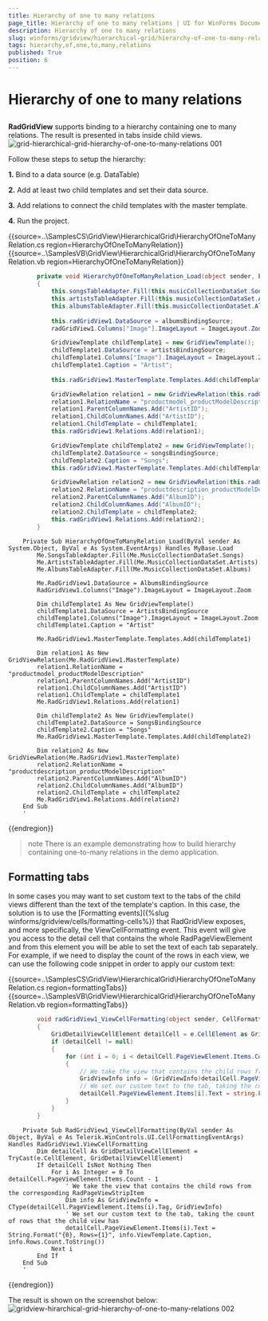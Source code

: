 ```yaml
---
title: Hierarchy of one to many relations
page_title: Hierarchy of one to many relations | UI for WinForms Documentation
description: Hierarchy of one to many relations
slug: winforms/gridview/hierarchical-grid/hierarchy-of-one-to-many-relations
tags: hierarchy,of,one,to,many,relations
published: True
position: 6
---
```


# Hierarchy of one to many relations



## 

__RadGridView__ supports binding to a hierarchy containing one to many relations. The result is presented in tabs inside child views.<br>![grid-hierarchical-grid-hierarchy-of-one-to-many-relations 001](images/grid-hierarchical-grid-hierarchy-of-one-to-many-relations001.png)

Follow these steps to setup the hierarchy:

__1.__ Bind to a data source (e.g. DataTable)

__2.__ Add at least two child templates and set their data source.

__3.__ Add relations to connect the child templates with the master template.

__4.__ Run the project.

{{source=..\SamplesCS\GridView\HierarchicalGrid\HierarchyOfOneToManyRelation.cs region=HierarchyOfOneToManyRelation}} 
{{source=..\SamplesVB\GridView\HierarchicalGrid\HierarchyOfOneToManyRelation.vb region=HierarchyOfOneToManyRelation}} 

````C#
        private void HierarchyOfOneToManyRelation_Load(object sender, EventArgs e)
        {
            this.songsTableAdapter.Fill(this.musicCollectionDataSet.Songs);
            this.artistsTableAdapter.Fill(this.musicCollectionDataSet.Artists);
            this.albumsTableAdapter.Fill(this.musicCollectionDataSet.Albums);
           
            this.radGridView1.DataSource = albumsBindingSource;
            radGridView1.Columns["Image"].ImageLayout = ImageLayout.Zoom;

            GridViewTemplate childTemplate1 = new GridViewTemplate();
            childTemplate1.DataSource = artistsBindingSource;
            childTemplate1.Columns["Image"].ImageLayout = ImageLayout.Zoom;
            childTemplate1.Caption = "Artist";
            
            this.radGridView1.MasterTemplate.Templates.Add(childTemplate1);

            GridViewRelation relation1 = new GridViewRelation(this.radGridView1.MasterTemplate);
            relation1.RelationName = "productmodel_productModelDescription";
            relation1.ParentColumnNames.Add("ArtistID");
            relation1.ChildColumnNames.Add("ArtistID");
            relation1.ChildTemplate = childTemplate1;
            this.radGridView1.Relations.Add(relation1);

            GridViewTemplate childTemplate2 = new GridViewTemplate();
            childTemplate2.DataSource = songsBindingSource;
            childTemplate2.Caption = "Songs";
            this.radGridView1.MasterTemplate.Templates.Add(childTemplate2);

            GridViewRelation relation2 = new GridViewRelation(this.radGridView1.MasterTemplate);
            relation2.RelationName = "productdescription_productModelDescription";
            relation2.ParentColumnNames.Add("AlbumID");
            relation2.ChildColumnNames.Add("AlbumID");
            relation2.ChildTemplate = childTemplate2;
            this.radGridView1.Relations.Add(relation2);
        }
````
````VB.NET
    Private Sub HierarchyOfOneToManyRelation_Load(ByVal sender As System.Object, ByVal e As System.EventArgs) Handles MyBase.Load
        Me.SongsTableAdapter.Fill(Me.MusicCollectionDataSet.Songs)
        Me.ArtistsTableAdapter.Fill(Me.MusicCollectionDataSet.Artists)
        Me.AlbumsTableAdapter.Fill(Me.MusicCollectionDataSet.Albums)

        Me.RadGridView1.DataSource = AlbumsBindingSource
        RadGridView1.Columns("Image").ImageLayout = ImageLayout.Zoom

        Dim childTemplate1 As New GridViewTemplate()
        childTemplate1.DataSource = ArtistsBindingSource
        childTemplate1.Columns("Image").ImageLayout = ImageLayout.Zoom
        childTemplate1.Caption = "Artist"

        Me.RadGridView1.MasterTemplate.Templates.Add(childTemplate1)

        Dim relation1 As New GridViewRelation(Me.RadGridView1.MasterTemplate)
        relation1.RelationName = "productmodel_productModelDescription"
        relation1.ParentColumnNames.Add("ArtistID")
        relation1.ChildColumnNames.Add("ArtistID")
        relation1.ChildTemplate = childTemplate1
        Me.RadGridView1.Relations.Add(relation1)

        Dim childTemplate2 As New GridViewTemplate()
        childTemplate2.DataSource = SongsBindingSource
        childTemplate2.Caption = "Songs"
        Me.RadGridView1.MasterTemplate.Templates.Add(childTemplate2)

        Dim relation2 As New GridViewRelation(Me.RadGridView1.MasterTemplate)
        relation2.RelationName = "productdescription_productModelDescription"
        relation2.ParentColumnNames.Add("AlbumID")
        relation2.ChildColumnNames.Add("AlbumID")
        relation2.ChildTemplate = childTemplate2
        Me.RadGridView1.Relations.Add(relation2)
    End Sub
    '
````

{{endregion}} 
>note There is an example demonstrating how to build hierarchy containing one-to-many relations in the demo application.
>


## Formatting tabs

In some cases you may want to set custom text to the tabs of the child views different than the text of the template's caption. In this case, the solution is to use the [Formatting events]({%slug winforms/gridview/cells/formatting-cells%}) that RadGridView exposes, and more specifically, the ViewCellFormatting event. This event will give you access to the detail cell that contains the whole RadPageViewElement and from this element you will be able to set the text of each tab separately. For example, if we need to display the count of the rows in each view, we can use the following code snippet in order to apply our custom text:

{{source=..\SamplesCS\GridView\HierarchicalGrid\HierarchyOfOneToManyRelation.cs region=formattingTabs}} 
{{source=..\SamplesVB\GridView\HierarchicalGrid\HierarchyOfOneToManyRelation.vb region=formattingTabs}} 

````C#
        void radGridView1_ViewCellFormatting(object sender, CellFormattingEventArgs e)
        {
            GridDetailViewCellElement detailCell = e.CellElement as GridDetailViewCellElement;
            if (detailCell != null)
            {
                for (int i = 0; i < detailCell.PageViewElement.Items.Count; i++)
                {
                    // We take the view that contains the child rows from the corresponding RadPageViewStripItem
                    GridViewInfo info = (GridViewInfo)detailCell.PageViewElement.Items[i].Tag;
                    // We set our custom text to the tab, taking the count of rows that the child view has
                    detailCell.PageViewElement.Items[i].Text = string.Format("{0}, Rows={1}", info.ViewTemplate.Caption, info.Rows.Count.ToString());
                }
            }
        }
````
````VB.NET
    Private Sub RadGridView1_ViewCellFormatting(ByVal sender As Object, ByVal e As Telerik.WinControls.UI.CellFormattingEventArgs) Handles RadGridView1.ViewCellFormatting
        Dim detailCell As GridDetailViewCellElement = TryCast(e.CellElement, GridDetailViewCellElement)
        If detailCell IsNot Nothing Then
            For i As Integer = 0 To detailCell.PageViewElement.Items.Count - 1
                ' We take the view that contains the child rows from the corresponding RadPageViewStripItem
                Dim info As GridViewInfo = CType(detailCell.PageViewElement.Items(i).Tag, GridViewInfo)
                ' We set our custom text to the tab, taking the count of rows that the child view has
                detailCell.PageViewElement.Items(i).Text = String.Format("{0}, Rows={1}", info.ViewTemplate.Caption, info.Rows.Count.ToString())
            Next i
        End If
    End Sub
    '
````

{{endregion}} 

The result is shown on the screenshot below:<br>![gridview-hirarchical-grid-hierarchy-of-one-to-many-relations 002](images/gridview-hirarchical-grid-hierarchy-of-one-to-many-relations002.png)
